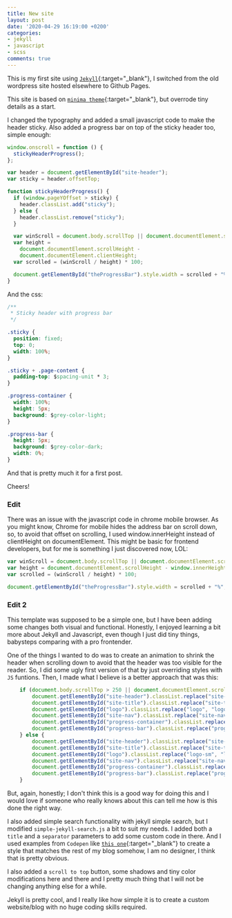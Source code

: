 ```yaml
---
title: New site
layout: post
date: '2020-04-29 16:19:00 +0200'
categories:
- jekyll
- javascript
- scss
comments: true
---
```


This is my first site using [`Jekyll`](https://jekyllrb.com/){:target="_blank"}, I switched from the old wordpress site hosted elsewhere to Github Pages.

This site is based on [`minima theme`](https://github.com/jekyll/minima){:target="_blank"}, but overrode tiny details as a start.

I changed the typography and added a small javascript code to make the header sticky. Also added a progress bar on top of the sticky header too, simple enough:

```js
window.onscroll = function () {
  stickyHeaderProgress();
};

var header = document.getElementById("site-header");
var sticky = header.offsetTop;

function stickyHeaderProgress() {
  if (window.pageYOffset > sticky) {
    header.classList.add("sticky");
  } else {
    header.classList.remove("sticky");
  }

  var winScroll = document.body.scrollTop || document.documentElement.scrollTop;
  var height =
    document.documentElement.scrollHeight -
    document.documentElement.clientHeight;
  var scrolled = (winScroll / height) * 100;

  document.getElementById("theProgressBar").style.width = scrolled + "%";
}
```

And the css:

```css
/**
 * Sticky header with progress bar
 */

.sticky {
  position: fixed;
  top: 0;
  width: 100%;
}

.sticky + .page-content {
  padding-top: $spacing-unit * 3;
}

.progress-container {
  width: 100%;
  height: 5px;
  background: $grey-color-light;
}

.progress-bar {
  height: 5px;
  background: $grey-color-dark;
  width: 0%;
}
```

And that is pretty much it for a first post.

Cheers!

### Edit

There was an issue with the javascript code in chrome mobile browser. As you might know, Chrome for mobile hides the address bar on scroll down, so, to avoid that offset on scrolling, I used window.innerHeight instead of clientHeight on documentElement. This might be basic for frontend developers, but for me is something I just discovered now, LOL:

```js
var winScroll = document.body.scrollTop || document.documentElement.scrollTop;
var height = document.documentElement.scrollHeight - window.innerHeight;
var scrolled = (winScroll / height) * 100;

document.getElementById("theProgressBar").style.width = scrolled + "%";
```

### Edit 2

This template was supposed to be a simple one, but I have been adding some changes both visual and functional. Honestly, I enjoyed learning a bit more about Jekyll and Javascript, even though I just did tiny things, babysteps comparing with a pro frontender.

One of the things I wanted to do was to create an animation to shrink the header when scrolling down to avoid that the header was too visible for the reader. So, I did some ugly first version of that by just overriding styles with `JS` funtions. Then, I made what I believe is a better approach that was this:

```js
    if (document.body.scrollTop > 250 || document.documentElement.scrollTop > 250) {
        document.getElementById("site-header").classList.replace("site-header", "site-header-sm");
        document.getElementById("site-title").classList.replace("site-title", "site-title-sm");
        document.getElementById("logo").classList.replace("logo", "logo-sm");
        document.getElementById("site-nav").classList.replace("site-nav", "site-nav-sm");
        document.getElementById("progress-container").classList.replace("progress-container", "progress-container-sm");
        document.getElementById("progress-bar").classList.replace("progress-bar", "progress-bar-sm");
    } else {
        document.getElementById("site-header").classList.replace("site-header-sm", "site-header");
        document.getElementById("site-title").classList.replace("site-title-sm", "site-title");
        document.getElementById("logo").classList.replace("logo-sm", "logo");
        document.getElementById("site-nav").classList.replace("site-nav-sm", "site-nav");
        document.getElementById("progress-container").classList.replace("progress-container-sm", "progress-container");
        document.getElementById("progress-bar").classList.replace("progress-bar-sm", "progress-bar");
    }
```

But, again, honestly; I don't think this is a good way for doing this and I would love if someone who really knows about this can tell me how is this done the right way.

I also added simple search functionality with jekyll simple search, but I modified `simple-jekyll-search.js` a bit to suit my needs. I added both a `title` and a `separator` parameters to add some custom code in there. And I used examples from `Codepen` like [`this one`](https://codepen.io/Oddgson/pen/VPrYbv){:target="_blank"} to create a style that matches the rest of my blog somehow, I am no designer, I think that is pretty obvious.

I also added a `scroll to top` button, some shadows and tiny color modifications here and there and I pretty much thing that I will not be changing anything else for a while.

Jekyll is pretty cool, and I really like how simple it is to create a custom website/blog with no huge coding skills required.
